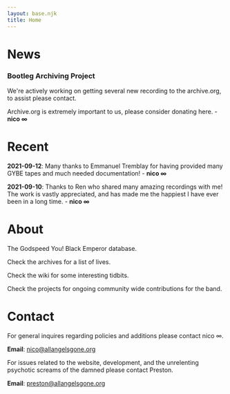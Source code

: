 ```yaml
---
layout: base.njk
title: Home
---
```


# News
### Bootleg Archiving Project
We're actively working on getting several new recording to the archive.org, to assist please contact.

Archive.org is extremely important to us, please consider donating here. - **nico ∞**

# Recent
**2021-09-12**: Many thanks to Emmanuel Tremblay for having provided many GYBE tapes and much needed documentation! - **nico ∞**

**2021-09-10**: Thanks to Ren who shared many amazing recordings with me! The work is vastly appreciated, and has made me the happiest I have ever been in a long time. - **nico ∞** 
# About

The Godspeed You! Black Emperor database.

Check the archives for a list of lives.

Check the wiki for some interesting tidbits.

Check the projects for ongoing community wide contributions for the band.

# Contact
For general inquires regarding policies and additions please contact nico ∞.

**Email**: nico@allangelsgone.org


For issues related to the website, development, and the unrelenting psychotic screams of the damned please contact Preston.

**Email**: preston@allangelsgone.org
